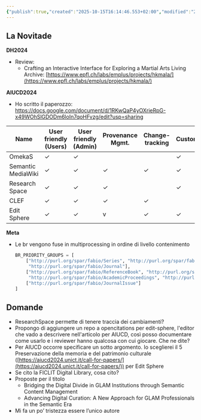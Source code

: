 ```yaml
---
{"publish":true,"created":"2025-10-15T16:14:46.553+02:00","modified":"2024-01-16T12:00:00.000+01:00","cssclasses":""}
---
```



## La Novitade

**DH2024**

- Review:
    - Crafting an Interactive Interface for Exploring a Martial Arts Living
    Archive: [https://www.epfl.ch/labs/emplus/projects/hkmala/](https://www.epfl.ch/labs/emplus/projects/hkmala/)

**AIUCD2024**

- Ho scritto il paperozzo: https://docs.google.com/document/d/1RKwQaP4yOXrieRpG-x49WOhSlGDODm6loIn7qoHFvzg/edit?usp=sharing

| **Name** | **User friendly (Users)** | **User friendly (Admin)** | **Provenance Mgmt.** | **Change-tracking** | **Customization** | **Heterogeneous data sources** |
| --- | --- | --- | --- | --- | --- | --- |
| OmekaS | ✓ | ✓ |  |  | ✓ |  |
| Semantic MediaWiki | ✓ | ✓ | ✓ | ✓ | ✓ |  |
| Research Space | ✓ | ✓ | ✓ |  | ✓ | ✓ |
| CLEF | ✓ | ✓ | ✓ | ✓ |  |  |
| Edit Sphere | ✓ | ✓ | v | ✓ | ✓ | ✓ |

**Meta**

- Le br vengono fuse in multiprocessing in ordine di livello contenimento
    
    ```python
    BR_PRIORITY_GROUPS = [
        ["http://purl.org/spar/fabio/Series", "http://purl.org/spar/fabio/BookSeries", 
         "http://purl.org/spar/fabio/Journal"],
        ["http://purl.org/spar/fabio/ReferenceBook", "http://purl.org/spar/fabio/JournalVolume", 
         "http://purl.org/spar/fabio/AcademicProceedings", "http://purl.org/spar/fabio/Book"],
        ["http://purl.org/spar/fabio/JournalIssue"]
    ]
    ```
    

## Domande

- ResearchSpace permette di tenere traccia dei cambiamenti?
- Propongo di aggiungere un repo a opencitations per edit-sphere, l'editor che vado a descrivere nell'articolo per AIUCD, così posso documentare come usarlo e i reviewer hanno qualcosa con cui giocare. Che ne dite?
- Per AIUCD occorre specificare un sotto argomento. Io sceglierei il 5 Preservazione della memoria e del patrimonio culturale ([https://aiucd2024.unict.it/call-for-papers/](https://aiucd2024.unict.it/call-for-papers/)) per Edit Sphere
- Se cito la FICLIT Digital Library, cosa cito?
- Proposte per il titolo
    - Bridging the Digital Divide in GLAM Institutions through Semantic Content Management
    - Advancing Digital Curation: A New Approach for GLAM Professionals in the Semantic Era
- Mi fa un po’ tristezza essere l’unico autore